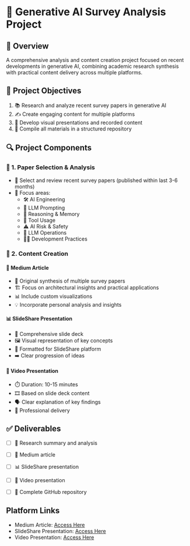 # 🤖 Generative AI Survey Analysis Project

## 🎯 Overview
A comprehensive analysis and content creation project focused on recent developments in generative AI, combining academic research synthesis with practical content delivery across multiple platforms.

## 🎨 Project Objectives
1. 📚 Research and analyze recent survey papers in generative AI
2. ✍️ Create engaging content for multiple platforms
3. 🎥 Develop visual presentations and recorded content
4. 📂 Compile all materials in a structured repository

## 🔍 Project Components

### 📖 1. Paper Selection & Analysis
- 🔎 Select and review recent survey papers (published within last 3-6 months)
- 🎯 Focus areas:
  - 🛠️ AI Engineering
  - 💭 LLM Prompting
  - 🧠 Reasoning & Memory
  - 🔧 Tool Usage
  - ⚠️ AI Risk & Safety
  - 🔄 LLM Operations
  - 👨‍💻 Development Practices

### 📝 2. Content Creation
#### 📱 Medium Article
- 🔄 Original synthesis of multiple survey papers
- 🏗️ Focus on architectural insights and practical applications
- 📊 Include custom visualizations
- 💡 Incorporate personal analysis and insights

#### 📊 SlideShare Presentation
- 🎪 Comprehensive slide deck
- 🖼️ Visual representation of key concepts
- 📱 Formatted for SlideShare platform
- ➡️ Clear progression of ideas

#### 🎥 Video Presentation
- ⏱️ Duration: 10-15 minutes
- 🎞️ Based on slide deck content
- 🗣️ Clear explanation of key findings
- 👔 Professional delivery

## ✅ Deliverables
- [ ] 📑 Research summary and analysis
- [ ] 📱 Medium article
- [ ] 📊 SlideShare presentation
- [ ] 🎥 Video presentation
- [ ] 📂 Complete GitHub repository


## Platform Links
- Medium Article: [Access Here](https://medium.com/@sureshravuri/a-survey-on-responsible-generative-ai-what-to-generate-and-what-not-0337bf70aa8e)
- SlideShare Presentation: [Access Here](https://www.slideshare.net/slideshow/responsible-generative-ai-what-to-generate-and-what-not/273463614)
- Video Presentation: [Access Here]()


